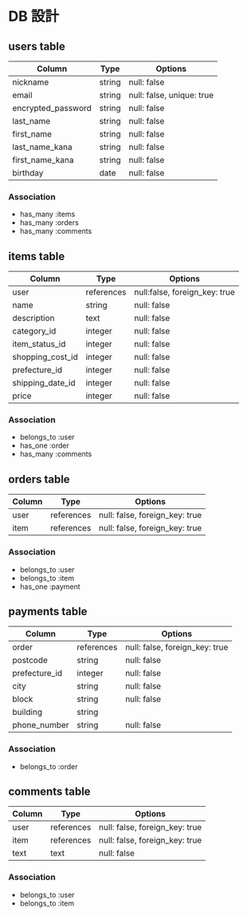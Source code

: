 
# DB 設計

## users table

| Column             | Type                | Options                         |
|--------------------|---------------------|---------------------------------|
| nickname           | string              | null: false                     |
| email              | string              | null: false, unique: true       |
| encrypted_password | string              | null: false                     |
| last_name          | string              | null: false                     |
| first_name         | string              | null: false                     |
| last_name_kana     | string              | null: false                     |
| first_name_kana    | string              | null: false                     |
| birthday           | date                | null: false                     |
### Association

* has_many :items
* has_many :orders
* has_many :comments

## items table

| Column                              | Type       | Options                        |
|-------------------------------------|------------|--------------------------------|
| user                                | references | null:false, foreign_key: true  |
| name                                | string     | null: false                    |
| description                         | text       | null: false                    |
| category_id                         | integer    | null: false                    |
| item_status_id                      | integer    | null: false                    |
| shopping_cost_id                    | integer    | null: false                    |
| prefecture_id                       | integer    | null: false                    |
| shipping_date_id                    | integer    | null: false                    |
| price                               | integer    | null: false                    |
### Association

- belongs_to :user
- has_one :order
- has_many :comments

## orders table

| Column      | Type       | Options                        |
|-------------|------------|--------------------------------|
| user        | references | null: false, foreign_key: true |
| item        | references | null: false, foreign_key: true |


### Association

- belongs_to :user
- belongs_to :item
- has_one :payment

## payments table

| Column        | Type       | Options                        |
|---------------|------------|--------------------------------|
| order         | references | null: false, foreign_key: true |
| postcode      | string     | null: false                    |
| prefecture_id | integer    | null: false                    |
| city          | string     | null: false                    |
| block         | string     | null: false                    |
| building      | string     |                                |
| phone_number  | string     | null: false                    |
### Association

- belongs_to :order

## comments table

| Column        | Type       | Options                        |
|---------------|------------|--------------------------------|
| user          | references | null: false, foreign_key: true |
| item          | references | null: false, foreign_key: true |
| text          | text       | null: false                    |

### Association

- belongs_to :user
- belongs_to :item
